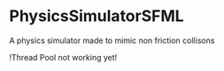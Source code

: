 # PhysicsSimulatorSFML
A physics simulator made to mimic non friction collisons

!Thread Pool not working yet!
